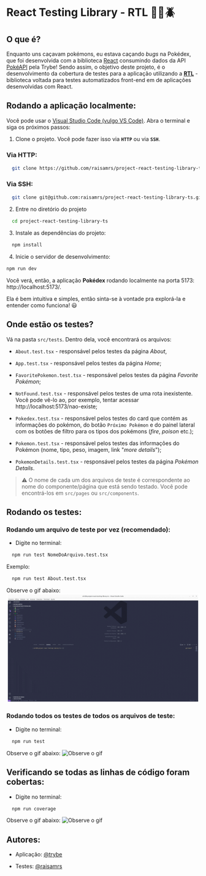 React Testing Library - RTL 🕵️‍♀️🪲
===============	

## O que é?
Enquanto uns caçavam pokémons, eu estava caçando *bugs* na Pokédex, que foi desenvolvida com a biblioteca [React](https://react.dev/) consumindo dados da API [PokéAPI](https://pokeapi.co/) pela Trybe! Sendo assim, o objetivo deste projeto, é o desenvolvimento da cobertura de testes para a aplicação utilizando a [**RTL**](https://testing-library.com/docs/react-testing-library/intro) - biblioteca voltada para testes automatizados front-end em de aplicações desenvolvidas com React.

## Rodando a aplicação localmente:
Você pode usar o [Visual Studio Code (vulgo VS Code)](https://code.visualstudio.com/download). Abra o terminal e siga os próximos passos:

1. Clone o projeto.  Você pode fazer isso via **`HTTP`** ou via **`SSH`**.

### Via HTTP:
```bash
  git clone https://github.com/raisamrs/project-react-testing-library-ts.git
```
### Via SSH:
```bash
  git clone git@github.com:raisamrs/project-react-testing-library-ts.git
```

2. Entre no diretório do projeto

```bash
  cd project-react-testing-library-ts
```

3. Instale as dependências do projeto:
```bash
  npm install
```

4. Inicie o servidor de desenvolvimento:

```bash
npm run dev
```
Você verá, então, a aplicação **Pokédex** rodando localmente na porta 5173: http://localhost:5173/.

Ela é bem intuitiva e simples, então sinta-se à vontade pra explorá-la e entender como funciona! 😃

## Onde estão os testes?

 Vá na pasta `src/tests`. Dentro dela, você encontrará os arquivos:

  * `About.test.tsx` - responsável pelos testes da página *About*,

  * `App.test.tsx` - responsável pelos testes da página *Home*;

  * `FavoritePokemon.test.tsx` - responsável pelos testes da página *Favorite Pokémon*;

  * `NotFound.test.tsx` - responsável pelos testes de uma rota inexistente. Você pode vê-lo ao, por exemplo, tentar acessar http://localhost:5173/nao-existe;

  * `Pokedex.test.tsx` - responsável pelos testes do card que contém as informações do pokémon, do botão `Próximo Pokémon` e do painel lateral com os botões de filtro para os tipos dos pokémons (*fire*, *poison* etc.);

  * `Pokemon.test.tsx` - responsável pelos testes das informações do Pokémon (nome, tipo, peso, imagem, link "*more details*");

  * `PokemonDetails.test.tsx` - responsável pelos testes da página *Pokémon Details*.


> ⚠️ O nome de cada um dos arquivos de teste é correspondente ao nome do componente/página que está sendo testado. Você pode encontrá-los em `src/pages` ou `src/components`.
## Rodando os testes:

### Rodando um arquivo de teste por vez (recomendado):
* Digite no terminal:

```bash
  npm run test NomeDoArquivo.test.tsx
```
Exemplo:
 
```bash
  npm run test About.test.tsx
```
Observe o gif abaixo:
![Observe o gif](https://github.com/raisamrs/project-react-testing-library-ts/blob/main/src/assets/npm-run-test-nome-do-arquivo.gif)
### Rodando todos os testes de todos os arquivos de teste:
* Digite no terminal:

```bash
  npm run test
```
Observe o gif abaixo:
![Observe o gif](https://github.com/raisamrs/project-react-testing-library-ts/blob/main/src/assets/npm-run-test.gif)
## Verificando se todas as linhas de código foram cobertas:

* Digite no terminal:

```bash
  npm run coverage
```
Observe o gif abaixo:
![Observe o gif](https://github.com/raisamrs/project-react-testing-library-ts/blob/main/src/assets/npm-run-coverage.gif)
## Autores:

- Aplicação: [@trybe](https://github.com/tryber)

- Testes: [@raisamrs](https://www.github.com/raisamrs)

